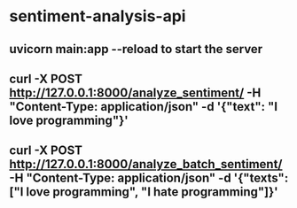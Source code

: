 # sentiment-analysis-api

## uvicorn main:app --reload to start the server

## curl -X POST http://127.0.0.1:8000/analyze_sentiment/ -H "Content-Type: application/json" -d '{"text": "I love programming"}'

## curl -X POST http://127.0.0.1:8000/analyze_batch_sentiment/ -H "Content-Type: application/json" -d '{"texts": ["I love programming", "I hate programming"]}'